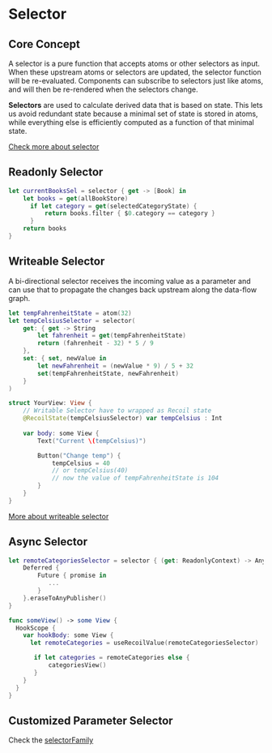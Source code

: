 # Selector

## Core Concept

A selector is a pure function that accepts atoms or other selectors as input. When these upstream atoms or selectors are updated, the selector function will be re-evaluated. Components can subscribe to selectors just like atoms, and will then be re-rendered when the selectors change.

**Selectors** are used to calculate derived data that is based on state. This lets us avoid redundant state because a minimal set of state is stored in atoms, while everything else is efficiently computed as a function of that minimal state.

[Check more about selector](https://recoiljs.org/docs/introduction/core-concepts#selectors)

## Readonly Selector
```swift
let currentBooksSel = selector { get -> [Book] in
    let books = get(allBookStore)
      if let category = get(selectedCategoryState) {
          return books.filter { $0.category == category }
      }
    return books
}
```

## Writeable Selector

A bi-directional selector receives the incoming value as a parameter and can use that to propagate the changes back upstream along the data-flow graph. 

```swift
let tempFahrenheitState = atom(32)
let tempCelsiusSelector = selector(
    get: { get -> String
        let fahrenheit = get(tempFahrenheitState)
        return (fahrenheit - 32) * 5 / 9
    },
    set: { set, newValue in
        let newFahrenheit = (newValue * 9) / 5 + 32
        set(tempFahrenheitState, newFahrenheit)
    }
)

struct YourView: View {
    // Writable Selector have to wrapped as Recoil state
    @RecoilState(tempCelsiusSelector) var tempCelsius : Int
    
    var body: some View {
        Text("Current \(tempCelsius)")

        Button("Change temp") {
            tempCelsius = 40
            // or tempCelsius(40) 
            // now the value of tempFahrenheitState is 104
        }
    }
}
```

[More about writeable selector](https://recoiljs.org/docs/api-reference/core/selector/#writeable-selectors)
## Async Selector

```swift
let remoteCategoriesSelector = selector { (get: ReadonlyContext) -> AnyPublisher<[String], Error> in
    Deferred {
        Future { promise in
           ...
        }
    }.eraseToAnyPublisher()
}

func someView() -> some View {
  HookScope {
    var hookBody: some View {
      let remoteCategories = useRecoilValue(remoteCategoriesSelector)

       if let categories = remoteCategories else {
           categoriesView()
       }
    }
  }
}
```
 
## Customized Parameter Selector

Check the [selectorFamily](Utils.md#Selector-Family)